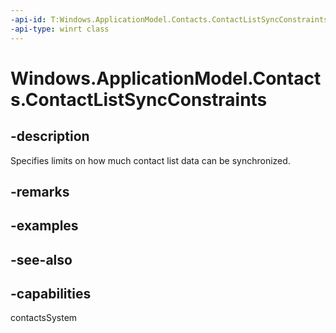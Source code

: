 ```yaml
---
-api-id: T:Windows.ApplicationModel.Contacts.ContactListSyncConstraints
-api-type: winrt class
---
```


<!-- Class syntax.
public class ContactListSyncConstraints : Windows.ApplicationModel.Contacts.IContactListSyncConstraints
-->

# Windows.ApplicationModel.Contacts.ContactListSyncConstraints

## -description
Specifies limits on how much contact list data can be synchronized.

## -remarks

## -examples

## -see-also

## -capabilities
contactsSystem
